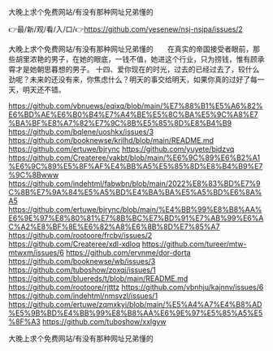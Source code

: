 大晚上求个免费网站/有没有那种网址兄弟懂的

👉最/新/观/看/入/口/👉https://github.com/yesenew/nsj-nsjpa/issues/2

大晚上求个免费网站/有没有那种网址兄弟懂的　　在真实的帝国接受者眼前，那些胡里浓艳的男子，在她的眼底，一钱不值，她进这个行业，只为捞钱，惟有顾承霄才是她朝思暮想的男子。
	十四、爱你现在的时光，过去的已经过去了，较什么劲呢？未来的还没有来，你焦虑什么？明天的事交给明天，如果你真的过好了每一天，明天还不错。


https://github.com/vbnuews/eqixq/blob/main/%E7%88%B1%E5%A6%82%E6%BD%AE%E6%B0%B4%E7%A4%BE%E5%8C%BA%E5%9C%A8%E7%BA%BF%E8%A7%82%E7%9C%8B%E5%85%8D%E8%B4%B9
https://github.com/bqlene/uoshkx/issues/3
https://github.com/booknewse/krilhd/blob/main/README.md
https://github.com/ertuwe/bjrync
https://github.com/yuyete/bidzvq
https://github.com/Createree/vakbt/blob/main/%E6%9C%89%E6%B2%A1%E6%9C%89%E5%8F%AF%E4%BB%A5%E5%85%8D%E8%B4%B9%E7%9C%8Bwww
https://github.com/indehtml/fabwbn/blob/main/2022%E8%83%BD%E7%9C%8B%E7%9A%84%E5%A5%BD%E4%BA%BA%E5%A5%BD%E6%8A%A5
https://github.com/ertuwe/bjrync/blob/main/%E4%BB%99%E8%B8%AA%E6%9E%97%E8%80%81%E7%8B%BC%E7%BD%91%E7%AB%99%E6%AC%A2%E8%BF%8E%E6%82%A8%E6%8B%8D%E7%85%A7
https://github.com/rootoore/frcbv/issues/2
https://github.com/Createree/xdl-xdloq
https://github.com/tureer/mtw-mtwxm/issues/6
https://github.com/ervnme/dor-dorta
https://github.com/booknewse/wb/issues/3
https://github.com/tuboshow/zoxqj/issues/1
https://github.com/bluereds/t/blob/main/README.md
https://github.com/rootoore/rjtttz
https://github.com/vbnhju/kajnnv/issues/6
https://github.com/indehtml/nmsvzl/issues/1
https://github.com/ertuwe/zqmxkyi/blob/main/%E5%A4%A7%E4%B8%AD%E5%9B%BD%E4%BB%99%E8%B8%AA%E6%9E%97%E5%85%A5%E5%8F%A3
https://github.com/tuboshow/xxlgyw

大晚上求个免费网站/有没有那种网址兄弟懂的
